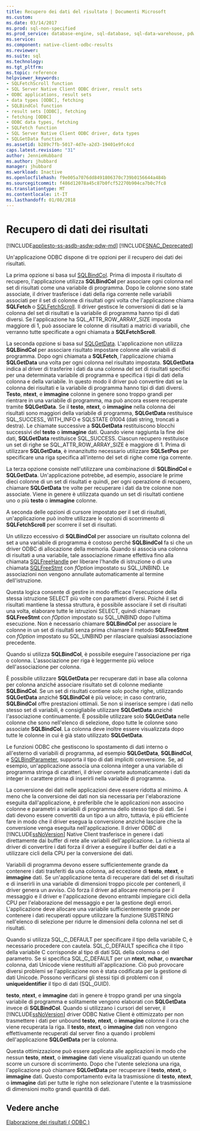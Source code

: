 ```yaml
---
title: Recupero dei dati del risultato | Documenti Microsoft
ms.custom: 
ms.date: 03/14/2017
ms.prod: sql-non-specified
ms.prod_service: database-engine, sql-database, sql-data-warehouse, pdw
ms.service: 
ms.component: native-client-odbc-results
ms.reviewer: 
ms.suite: sql
ms.technology: 
ms.tgt_pltfrm: 
ms.topic: reference
helpviewer_keywords:
- SQLFetchScroll function
- SQL Server Native Client ODBC driver, result sets
- ODBC applications, result sets
- data types [ODBC], fetching
- SQLBindCol function
- result sets [ODBC], fetching
- fetching [ODBC]
- ODBC data types, fetching
- SQLFetch function
- SQL Server Native Client ODBC driver, data types
- SQLGetData function
ms.assetid: b289c7fb-5017-4d7e-a2d3-19401e9fc4cd
caps.latest.revision: "31"
author: JennieHubbard
ms.author: jhubbard
manager: jhubbard
ms.workload: Inactive
ms.openlocfilehash: f9e005a7076dd8491806370c739b0156644a484b
ms.sourcegitcommit: f486d12078a45c87b0fcf52270b904ca7b0c7fc8
ms.translationtype: MT
ms.contentlocale: it-IT
ms.lasthandoff: 01/08/2018
---
```

# <a name="fetching-result-data"></a>Recupero di dati dei risultati
[!INCLUDE[appliesto-ss-asdb-asdw-pdw-md](../../includes/appliesto-ss-asdb-asdw-pdw-md.md)]
[!INCLUDE[SNAC_Deprecated](../../includes/snac-deprecated.md)]

  Un'applicazione ODBC dispone di tre opzioni per il recupero dei dati dei risultati.  
  
 La prima opzione si basa sul [SQLBindCol](../../relational-databases/native-client-odbc-api/sqlbindcol.md). Prima di imposta il risultato di recupero, l'applicazione utilizza **SQLBindCol** per associare ogni colonna nel set di risultati come una variabile di programma. Dopo le colonne sono state associate, il driver trasferisce i dati della riga corrente nelle variabili associati per il set di colonne di risultati ogni volta che l'applicazione chiama **SQLFetch** o [SQLFetchScroll](../../relational-databases/native-client-odbc-api/sqlfetchscroll.md). Il driver gestisce le conversioni di dati se la colonna del set di risultati e la variabile di programma hanno tipi di dati diversi. Se l'applicazione ha SQL_ATTR_ROW_ARRAY_SIZE imposta maggiore di 1, può associare le colonne di risultati a matrici di variabili, che verranno tutte specificate a ogni chiamata a **SQLFetchScroll**.  
  
 La seconda opzione si basa sul [SQLGetData](../../relational-databases/native-client-odbc-api/sqlgetdata.md). L'applicazione non utilizza **SQLBindCol** per associare risultato impostare colonne alle variabili di programma. Dopo ogni chiamata a **SQLFetch**, l'applicazione chiama **SQLGetData** una volta per ogni colonna nel risultato impostata. **SQLGetData** indica al driver di trasferire i dati da una colonna del set di risultati specifici per una determinata variabile di programma e specifica i tipi di dati della colonna e della variabile. In questo modo il driver può convertire dati se la colonna dei risultati e la variabile di programma hanno tipi di dati diversi. **Testo**, **ntext**, e **immagine** colonne in genere sono troppo grandi per rientrare in una variabile di programma, ma può ancora essere recuperate tramite **SQLGetData**. Se il **testo**, **ntext**, o **immagine** nella colonna dei risultati sono maggiori della variabile di programma, **SQLGetData** restituisce SQL_SUCCESS_ WITH_INFO e SQLSTATE 01004 (dati string, troncati a destra). Le chiamate successive a **SQLGetData** restituiscono blocchi successivi del **testo** o **immagine** dati. Quando viene raggiunta la fine dei dati, **SQLGetData** restituisce SQL_SUCCESS. Ciascun recupero restituisce un set di righe se SQL_ATTR_ROW_ARRAY_SIZE è maggiore di 1. Prima di utilizzare **SQLGetData**, è innanzitutto necessario utilizzare **SQLSetPos** per specificare una riga specifica all'interno del set di righe come riga corrente.  
  
 La terza opzione consiste nell'utilizzare una combinazione di **SQLBindCol** e **SQLGetData**. Un'applicazione potrebbe, ad esempio, associare le prime dieci colonne di un set di risultati e quindi, per ogni operazione di recupero, chiamare **SQLGetData** tre volte per recuperare i dati da tre colonne non associate. Viene in genere è utilizzata quando un set di risultati contiene uno o più **testo** o **immagine** colonne.  
  
 A seconda delle opzioni di cursore impostato per il set di risultati, un'applicazione può inoltre utilizzare le opzioni di scorrimento di **SQLFetchScroll** per scorrere il set di risultati.  
  
 Un utilizzo eccessivo di **SQLBindCol** per associare un risultato colonna del set a una variabile di programma è costoso perché **SQLBindCol** fa sì che un driver ODBC di allocazione della memoria. Quando si associa una colonna di risultati a una variabile, tale associazione rimane effettiva fino alla chiamata [SQLFreeHandle](../../relational-databases/native-client-odbc-api/sqlfreehandle.md) per liberare l'handle di istruzione o di una chiamata [SQLFreeStmt](../../relational-databases/native-client-odbc-api/sqlfreestmt.md) con *fOption* impostato su SQL_UNBIND. Le associazioni non vengono annullate automaticamente al termine dell'istruzione.  
  
 Questa logica consente di gestire in modo efficace l'esecuzione della stessa istruzione SELECT più volte con parametri diversi. Poiché il set di risultati mantiene la stessa struttura, è possibile associare il set di risultati una volta, elaborare tutte le istruzioni SELECT, quindi chiamare **SQLFreeStmt** con *fOption* impostato su SQL_UNBIND dopo l'ultima esecuzione. Non è necessario chiamare **SQLBindCol** per associare le colonne in un set di risultati senza prima chiamare il metodo **SQLFreeStmt** con *fOption* impostato su SQL_UNBIND per rilasciare qualsiasi associazione precedente.  
  
 Quando si utilizza **SQLBindCol**, è possibile eseguire l'associazione per riga o colonna. L'associazione per riga è leggermente più veloce dell'associazione per colonna.  
  
 È possibile utilizzare **SQLGetData** per recuperare dati in base alla colonna per colonna anziché associare risultato set di colonne mediante **SQLBindCol**. Se un set di risultati contiene solo poche righe, utilizzando **SQLGetData** anziché **SQLBindCol** è più veloce; in caso contrario, **SQLBindCol** offre prestazioni ottimali. Se non si inserisce sempre i dati nello stesso set di variabili, è consigliabile utilizzare **SQLGetData** anziché l'associazione continuamente. È possibile utilizzare solo **SQLGetData** nelle colonne che sono nell'elenco di selezione, dopo tutte le colonne sono associate **SQLBindCol**. La colonna deve inoltre essere visualizzata dopo tutte le colonne in cui è già stato utilizzato **SQLGetData**.  
  
 Le funzioni ODBC che gestiscono lo spostamento di dati interno o all'esterno di variabili di programma, ad esempio **SQLGetData**, **SQLBindCol**, e [SQLBindParameter](../../relational-databases/native-client-odbc-api/sqlbindparameter.md), supporta il tipo di dati impliciti conversione. Se, ad esempio, un'applicazione associa una colonna integer a una variabile di programma stringa di caratteri, il driver converte automaticamente i dati da integer in carattere prima di inserirli nella variabile di programma.  
  
 La conversione dei dati nelle applicazioni deve essere ridotta al minimo. A meno che la conversione dei dati non sia necessaria per l'elaborazione eseguita dall'applicazione, è preferibile che le applicazioni non associno colonne e parametri a variabili di programma dello stesso tipo di dati. Se i dati devono essere convertiti da un tipo a un altro, tuttavia, è più efficiente fare in modo che il driver esegua la conversione anziché lasciare che la conversione venga eseguita nell'applicazione. Il driver ODBC di [!INCLUDE[ssNoVersion](../../includes/ssnoversion-md.md)] Native Client trasferisce in genere i dati direttamente dai buffer di rete alle variabili dell'applicazione. La richiesta al driver di convertire i dati forza il driver a eseguire il buffer dei dati e a utilizzare cicli della CPU per la conversione dei dati.  
  
 Variabili di programma devono essere sufficientemente grande da contenere i dati trasferiti da una colonna, ad eccezione di **testo**, **ntext**, e **immagine** dati. Se un'applicazione tenta di recuperare dati del set di risultati e di inserirli in una variabile di dimensioni troppo piccole per contenerli, il driver genera un avviso. Ciò forza il driver ad allocare memoria per il messaggio e il driver e l'applicazione devono entrambi impiegare cicli della CPU per l'elaborazione del messaggio e per la gestione degli errori. L'applicazione deve allocare una variabile sufficientemente grande per contenere i dati recuperati oppure utilizzare la funzione SUBSTRING nell'elenco di selezione per ridurre le dimensioni della colonna nel set di risultati.  
  
 Quando si utilizza SQL_C_DEFAULT per specificare il tipo della variabile C, è necessario procedere con cautela. SQL_C_DEFAULT specifica che il tipo della variabile C corrisponde al tipo di dati SQL della colonna o del parametro. Se si specifica SQL_C_DEFAULT per un **ntext**, **nchar**, o **nvarchar** colonna, dati Unicode viene restituiti all'applicazione. Ciò può provocare diversi problemi se l'applicazione non è stata codificata per la gestione di dati Unicode. Possono verificarsi gli stessi tipi di problemi con il **uniqueidentifier** il tipo di dati (SQL_GUID).  
  
 **testo**, **ntext**, e **immagine** dati in genere è troppo grandi per una singola variabile di programma e solitamente vengono elaborati con **SQLGetData** invece di **SQLBindCol**. Quando si utilizzano i cursori del server, il [!INCLUDE[ssNoVersion](../../includes/ssnoversion-md.md)] driver ODBC Native Client è ottimizzato per non trasmettere i dati per unbound **testo**, **ntext**, o **immagine** colonne il ora che viene recuperata la riga. Il **testo**, **ntext**, o **immagine** dati non vengono effettivamente recuperati dal server fino a quando i problemi dell'applicazione **SQLGetData** per la colonna.  
  
 Questa ottimizzazione può essere applicata alle applicazioni in modo che nessun **testo**, **ntext**, o **immagine** dati viene visualizzati quando un utente scorre un cursore di scorrimento. Dopo che l'utente seleziona una riga, l'applicazione può chiamare **SQLGetData** per recuperare il **testo**, **ntext**, o **immagine** dati. Questo comportamento evita la trasmissione di **testo**, **ntext**, o **immagine** dati per tutte le righe non selezionare l'utente e la trasmissione di dimensioni molto grandi quantità di dati.  
  
## <a name="see-also"></a>Vedere anche  
 [Elaborazione dei risultati &#40; ODBC &#41;](../../relational-databases/native-client-odbc-results/processing-results-odbc.md)  
  
  
